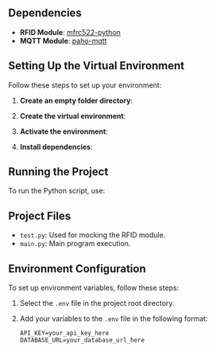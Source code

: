 

## Dependencies
- **RFID Module**: [mfrc522-python](https://pypi.org/project/mfrc522-python/)
- **MQTT Module**: [paho-mqtt](https://pypi.org/project/paho-mqtt/)

## Setting Up the Virtual Environment
Follow these steps to set up your environment:

1. **Create an empty folder directory**:

2. **Create the virtual environment**:

3. **Activate the environment**:

4. **Install dependencies**:

## Running the Project
To run the Python script, use:

## Project Files
- `test.py`: Used for mocking the RFID module.
- `main.py`: Main program execution.


## Environment Configuration

To set up environment variables, follow these steps:

1. Select the `.env` file in the project root directory.
2. Add your variables to the `.env` file in the following format:

   ```env
   API_KEY=your_api_key_here
   DATABASE_URL=your_database_url_here
